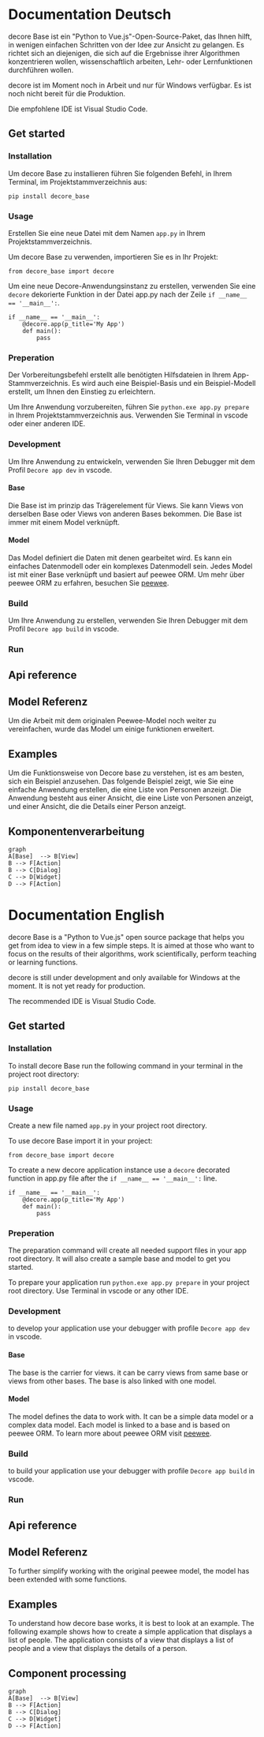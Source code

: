 # Documentation Deutsch
decore Base ist ein "Python to Vue.js"-Open-Source-Paket, das Ihnen hilft, in wenigen einfachen Schritten von der Idee zur Ansicht zu gelangen. Es richtet sich an diejenigen, die sich auf die Ergebnisse ihrer Algorithmen konzentrieren wollen, wissenschaftlich arbeiten, Lehr- oder Lernfunktionen durchführen wollen.

decore ist im Moment noch in Arbeit und nur für Windows verfügbar. Es ist noch nicht bereit für die Produktion.

Die empfohlene IDE ist Visual Studio Code.

## Get started
### Installation
Um decore Base zu installieren führen Sie folgenden Befehl, in Ihrem Terminal, im Projektstammverzeichnis aus:

```
pip install decore_base
````

### Usage
Erstellen Sie eine neue Datei mit dem Namen ```app.py``` in Ihrem Projektstammverzeichnis.

Um decore Base zu verwenden, importieren Sie es in Ihr Projekt:

```
from decore_base import decore
```
Um eine neue Decore-Anwendungsinstanz zu erstellen, verwenden Sie eine ```decore``` dekorierte Funktion in der Datei app.py nach der Zeile ```if __name__ == '__main__':```.

```
if __name__ == '__main__':
    @decore.app(p_title='My App')
    def main():
        pass
```

### Preperation
Der Vorbereitungsbefehl erstellt alle benötigten Hilfsdateien in Ihrem App-Stammverzeichnis. Es wird auch eine Beispiel-Basis und ein Beispiel-Modell erstellt, um Ihnen den Einstieg zu erleichtern.

Um Ihre Anwendung vorzubereiten, führen Sie ``` python.exe app.py prepare ``` in Ihrem Projektstammverzeichnis aus. Verwenden Sie Terminal in vscode oder einer anderen IDE.

### Development
Um Ihre Anwendung zu entwickeln, verwenden Sie Ihren Debugger mit dem Profil ``` Decore app dev ``` in vscode.

#### Base
Die Base ist im prinzip das Trägerelement für Views. Sie kann Views von derselben Base oder Views von anderen Bases bekommen. Die Base ist immer mit einem Model verknüpft.

#### Model
Das Model definiert die Daten mit denen gearbeitet wird. Es kann ein einfaches Datenmodell oder ein komplexes Datenmodell sein. Jedes Model ist mit einer Base verknüpft und basiert auf peewee ORM. Um mehr über peewee ORM zu erfahren, besuchen Sie [peewee](http://docs.peewee-orm.com/en/latest/).

### Build
Um Ihre Anwendung zu erstellen, verwenden Sie Ihren Debugger mit dem Profil ``` Decore app build ``` in vscode.

### Run

## Api reference

## Model Referenz
Um die Arbeit mit dem originalen Peewee-Model noch weiter zu vereinfachen, wurde das Model um einige funktionen erweitert.

## Examples
Um die Funktionsweise von Decore base zu verstehen, ist es am besten, sich ein Beispiel anzusehen. Das folgende Beispiel zeigt, wie Sie eine einfache Anwendung erstellen, die eine Liste von Personen anzeigt. Die Anwendung besteht aus einer Ansicht, die eine Liste von Personen anzeigt, und einer Ansicht, die die Details einer Person anzeigt.

## Komponentenverarbeitung
```mermaid 
graph
A[Base]  --> B[View]
B --> F[Action]
B --> C[Dialog]
C --> D[Widget]
D --> F[Action]
```

# Documentation English
decore Base is a "Python to Vue.js" open source package that helps you get from idea to view in a few simple steps. It is aimed at those who want to focus on the results of their algorithms, work scientifically, perform teaching or learning functions.

decore is still under development and only available for Windows at the moment. It is not yet ready for production.

The recommended IDE is Visual Studio Code.

## Get started
### Installation
To install decore Base run the following command in your terminal in the project root directory:

```
pip install decore_base
````
### Usage
Create a new file named ```app.py``` in your project root directory.

To use decore Base import it in your project:

```
from decore_base import decore
```
To create a new decore application instance use a ```decore``` decorated function in app.py file after the ```if __name__ == '__main__':``` line.

```
if __name__ == '__main__':
    @decore.app(p_title='My App')
    def main():
        pass
```

### Preperation
The preparation command will create all needed support files in your app root directory. It will also create a sample base and model to get you started.

To prepare your application run ``` python.exe app.py prepare ``` in your project root directory. Use Terminal in vscode or any other IDE.

### Development
to develop your application use your debugger with profile ``` Decore app dev ``` in vscode.

#### Base
The base is the carrier for views. it can be carry views from same base or views from other bases. The base is also linked with one model.

#### Model
The model defines the data to work with. It can be a simple data model or a complex data model. Each model is linked to a base and is based on peewee ORM. To learn more about peewee ORM visit [peewee](http://docs.peewee-orm.com/en/latest/).

### Build
to build your application use your debugger with profile ``` Decore app build ``` in vscode.

### Run

## Api reference

## Model Referenz
To further simplify working with the original peewee model, the model has been extended with some functions.

## Examples
To understand how decore base works, it is best to look at an example. The following example shows how to create a simple application that displays a list of people. The application consists of a view that displays a list of people and a view that displays the details of a person.

## Component processing
```mermaid 
graph
A[Base]  --> B[View]
B --> F[Action]
B --> C[Dialog]
C --> D[Widget]
D --> F[Action]
```